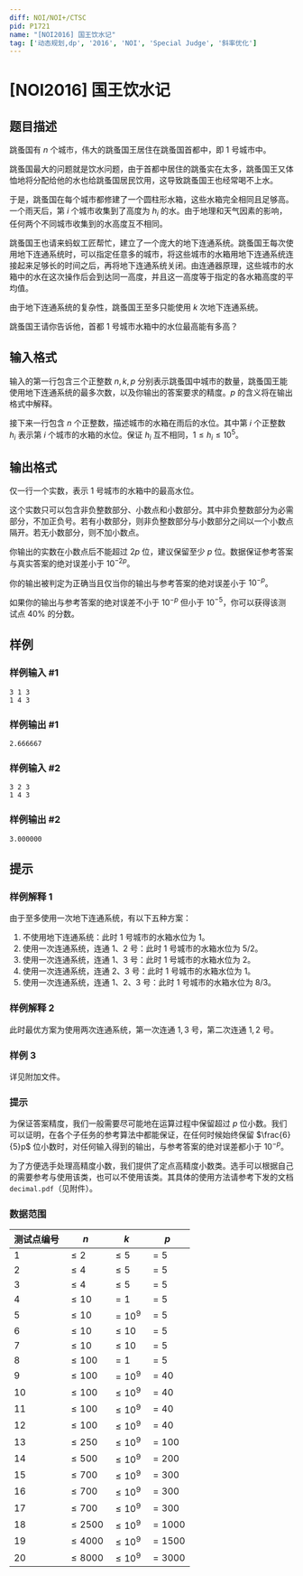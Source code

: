 ```yaml
---
diff: NOI/NOI+/CTSC
pid: P1721
name: "[NOI2016] 国王饮水记"
tag: ['动态规划,dp', '2016', 'NOI', 'Special Judge', '斜率优化']
---
```

# [NOI2016] 国王饮水记
## 题目描述

跳蚤国有 $n$ 个城市，伟大的跳蚤国王居住在跳蚤国首都中，即 $1$ 号城市中。

跳蚤国最大的问题就是饮水问题，由于首都中居住的跳蚤实在太多，跳蚤国王又体恤地将分配给他的水也给跳蚤国居民饮用，这导致跳蚤国王也经常喝不上水。

于是，跳蚤国在每个城市都修建了一个圆柱形水箱，这些水箱完全相同且足够高。一个雨天后，第 $i$ 个城市收集到了高度为 $h_i$ 的水。由于地理和天气因素的影响，任何两个不同城市收集到的水高度互不相同。

跳蚤国王也请来蚂蚁工匠帮忙，建立了一个庞大的地下连通系统。跳蚤国王每次使用地下连通系统时，可以指定任意多的城市，将这些城市的水箱用地下连通系统连接起来足够长的时间之后，再将地下连通系统关闭。由连通器原理，这些城市的水箱中的水在这次操作后会到达同一高度，并且这一高度等于指定的各水箱高度的平均值。

由于地下连通系统的复杂性，跳蚤国王至多只能使用 $k$ 次地下连通系统。

跳蚤国王请你告诉他，首都 $1$ 号城市水箱中的水位最高能有多高？
## 输入格式

输入的第一行包含三个正整数 $n,k,p$ 分别表示跳蚤国中城市的数量，跳蚤国王能使用地下连通系统的最多次数，以及你输出的答案要求的精度。$p$ 的含义将在输出格式中解释。

接下来一行包含 $n$ 个正整数，描述城市的水箱在雨后的水位。其中第 $i$ 个正整数 $h_i$ 表示第 $i$ 个城市的水箱的水位。保证 $h_i$ 互不相同，$1 \leq h_i \leq 10^5$。
## 输出格式

仅一行一个实数，表示 $1$ 号城市的水箱中的最高水位。

这个实数只可以包含非负整数部分、小数点和小数部分。其中非负整数部分为必需部分，不加正负号。若有小数部分，则非负整数部分与小数部分之间以一个小数点隔开。若无小数部分，则不加小数点。

你输出的实数在小数点后不能超过 $2p$ 位，建议保留至少 $p$ 位。数据保证参考答案与真实答案的绝对误差小于 $10^{-2p}$。

你的输出被判定为正确当且仅当你的输出与参考答案的绝对误差小于 $10^{-p}$。

如果你的输出与参考答案的绝对误差不小于 $10^{-p}$ 但小于 $10^{-5}$，你可以获得该测试点 $40\%$ 的分数。
## 样例

### 样例输入 #1
```
3 1 3
1 4 3
```
### 样例输出 #1
```
2.666667
```
### 样例输入 #2
```
3 2 3
1 4 3
```
### 样例输出 #2
```
3.000000
```
## 提示

### 样例解释 1

由于至多使用一次地下连通系统，有以下五种方案：
 
1. 不使用地下连通系统：此时 $1$ 号城市的水箱水位为 $1$。 
2. 使用一次连通系统，连通 $1$、$2$ 号：此时 $1$ 号城市的水箱水位为 $5/2$。 
3. 使用一次连通系统，连通 $1$、$3$ 号：此时 $1$ 号城市的水箱水位为 $2$。 
4. 使用一次连通系统，连通 $2$、$3$ 号：此时 $1$ 号城市的水箱水位为 $1$。 
5. 使用一次连通系统，连通 $1$、$2$、$3$ 号：此时 $1$ 号城市的水箱水位为 $8/3$。

### 样例解释 2

此时最优方案为使用两次连通系统，第一次连通 $1,3$ 号，第二次连通 $1,2$ 号。

### 样例 3

详见附加文件。

### 提示

为保证答案精度，我们一般需要尽可能地在运算过程中保留超过 $p$ 位小数。我们可以证明，在各个子任务的参考算法中都能保证，在任何时候始终保留 $\frac{6}{5}p$ 位小数时，对任何输入得到的输出，与参考答案的绝对误差都小于 $10^{-p}$。

为了方便选手处理高精度小数，我们提供了定点高精度小数类。选手可以根据自己的需要参考与使用该类，也可以不使用该类。其具体的使用方法请参考下发的文档 `decimal.pdf`（见附件）。

### 数据范围

| 测试点编号 | $n$ | $k$ | $p$ |
|-|-|-|-|
| 1 | $\le 2$ | $\le 5$ | $=5$ |
| $2$ | $\le 4$ | $\le 5$ | $=5$ |
| $3$ | $\le 4$ | $\le 5$ | $=5$ |
| 4 | $\le 10$ | $=1$ | $=5$ |
| $5$ | $\le 10$ | $=10^9$ | $=5$ |
| $6$ | $\le 10$ | $\le 10$ | $=5$ |
| $7$ | $\le 10$ | $\le 10$ | $=5$ |
| $8$ | $\le 100$ | $=1$ | $=5$ |
| $9$ | $\le 100$ | $=10^9$ | $=40$ |
| $10$ | $\le 100$ | $\le 10^9$ | $=40$ |
| $11$ | $\le 100$ | $\le 10^9$ | $=40$ |
| $12$ | $\le 100$ | $\le 10^9$ | $=40$ |
| $13$ | $\le 250$ | $\le 10^9$ | $=100$ |
| $14$ | $\le 500$ | $\le 10^9$ | $=200$ |
| $15$ | $\le 700$ | $\le 10^9$ | $=300$ |
| $16$ | $\le 700$ | $\le 10^9$ | $=300$ |
| $17$ | $\le 700$ | $\le 10^9$ | $=300$ |
| $18$ | $\le 2500$ | $\le 10^9$ | $=1000$ |
| $19$ | $\le 4000$ | $\le 10^9$ | $=1500$ |
| $20$ | $\le 8000$ | $\le 10^9$ | $=3000$ |
